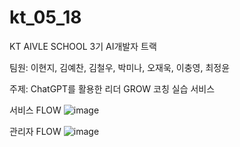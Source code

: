 # kt_05_18
KT AIVLE SCHOOL 3기 AI개발자 트랙

팀원: 이현지, 김예찬, 김철우, 박미나, 오재욱, 이충영, 최정윤

주제: ChatGPT를 활용한 리더 GROW 코칭 실습 서비스


서비스 FLOW
![image](https://github.com/AIVLE-School-Third-Big-Project/kt_05_18/assets/116613061/c991c694-a250-4200-8d24-2338b64a46bb)

관리자 FLOW
![image](https://github.com/AIVLE-School-Third-Big-Project/kt_05_18/assets/116613061/09c0de51-639c-45c9-b87c-c5e5e6e815c1)
